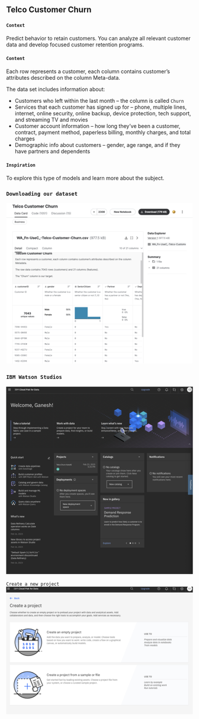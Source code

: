 ## Telco Customer Churn

#### `Context`

Predict behavior to retain customers. You can analyze all relevant customer data and develop focused customer retention programs. 

#### `Content`

Each row represents a customer, each column contains customer’s attributes described on the column Meta-data.

The data set includes information about:

- Customers who left within the last month – the column is called `Churn`
- Services that each customer has signed up for – phone, multiple lines, internet, online security, online backup, device protection, tech support, and streaming TV and movies
- Customer account information – how long they’ve been a customer, contract, payment method, paperless billing, monthly charges, and total charges
- Demographic info about customers – gender, age range, and if they have partners and dependents

#### `Inspiration`

To explore this type of models and learn more about the subject.


### `Downloading our dataset`

![Dataset](env/ReadMePhotos/DatasetDownload.png)

### `IBM Watson Studios`

![Watson Studio](env/ReadMePhotos/IBMWatsonStudiosCreateProject.png)


`Create a new project`
![Watson Studio](env/ReadMePhotos/NewProject.png)




